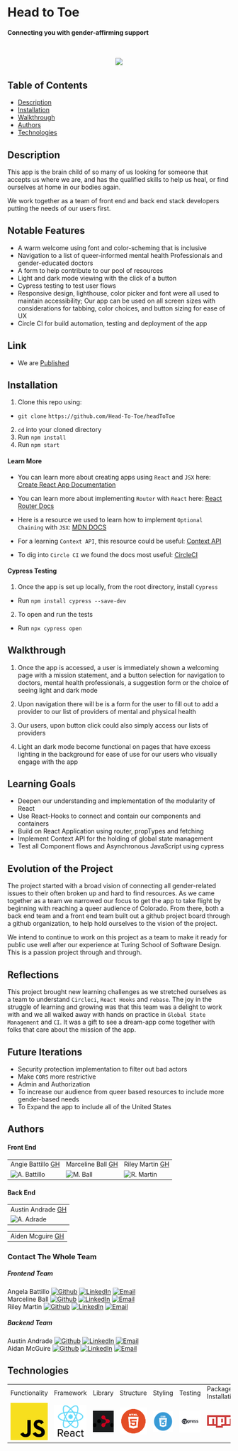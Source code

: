 # Head to Toe
#### Connecting you with gender-affirming support

<!-- PROJECT LOGO -->
<br/>

<p align="center">
  <a href="https://github.com/Head-To-Toe/headToToe">
    <img src="https://github.com/Head-To-Toe/headToToe/public/favicon.ico">
  </a>
</p>

## Table of Contents
* [Description](#description)
* [Installation](#installation)
* [Walkthrough](#walkthrough)
* [Authors](#authors)
* [Technologies](#technologies)

## Description

This app is the brain child of so many of us looking for someone that accepts us where we are, and has the qualified skills to help us heal, or find ourselves at home in our bodies again.

We work together as a team of front end and back end stack developers putting the needs of our users first.

## Notable Features

* A warm welcome using font and color-scheming that is inclusive
* Navigation to a list of queer-informed mental health Professionals and gender-educated doctors
* A form to help contribute to our pool of resources
* Light and dark mode viewing with the click of a button
* Cypress testing to test user flows
* Responsive design, lighthouse, color picker and font were all used to maintain accessibility; Our app can be used on all screen sizes with considerations for tabbing, color choices, and button sizing for ease of UX
* Circle CI for build automation, testing and deployment of the app

## Link
* We are [Published](HeadToToe.surge.sh)

## Installation
1. Clone this repo using:
  * `git clone`  `https://github.com/Head-To-Toe/headToToe`
2. `cd` into your cloned directory
3. Run `npm install`
4. Run `npm start`

#### Learn More
* You can learn more about creating apps using `React` and `JSX` here: [Create React App Documentation](https://create-react-app.dev/docs/getting-started/)

* You can learn more about implementing `Router` with `React` here: [React Router Docs](https://reactrouter.com/)

* Here is a resource we used to learn how to implement `Optional Chaining` with `JSX`: [MDN DOCS](https://developer.mozilla.org/en-US/docs/Web/JavaScript/Reference/Operators/Optional_chaining)
* For a learning `Context API`, this resource could be useful: [Context API](https://www.youtube.com/watch?v=v1s_rbZbqQI)
* To dig into `Circle CI` we found the docs most useful: [CircleCI](https://circleci.com/docs/?utm_source=google&utm_medium=cpc&utm_content=docs&utm_campaign=sitelinkDocs&gclid=CjwKCAjwi9-HBhACEiwAPzUhHLMDz23k6ZmyjN7WtGtv5Rwq1F6lyz9eloeiQlLI1954Wj_kdxhgyBoC_XEQAvD_BwE)


#### Cypress Testing
1. Once the app is set up locally, from the root directory, install `Cypress`
  * Run `npm install cypress --save-dev`
2. To open and run the tests
  * Run `npx cypress open`

## Walkthrough
1. Once the app is accessed, a user is immediately shown a welcoming page with a mission statement, and a button selection for navigation to doctors, mental health professionals, a suggestion form or the choice of seeing light and dark mode

2. Upon navigation there will be is a form for the user to fill out to add a provider to our list of providers of mental and physical health

3. Our users, upon button click could also simply access our lists of providers

4. Light an dark mode become functional on pages that have excess lighting in the background for ease of use for our users who visually engage with the app

## Learning Goals

* Deepen our understanding and implementation of the modularity of React
* Use React-Hooks to connect and contain our components and containers
* Build on React Application using router, propTypes and fetching
* Implement Context API for the holding of global state management
* Test all Component flows and Asynchronous JavaScript using cypress

## Evolution of the Project

The project started with a broad vision of connecting all gender-related issues to their often broken up and hard to find resources.  As we came together as a team we narrowed our focus to get the app to take flight by beginning with reaching a queer audience of Colorado. From there, both a back end team and a front end team built out a github project board through a github organization, to help hold ourselves to the vision of the project.

We intend to continue to work on this project as a team to make it ready for public use well after our experience at Turing School of Software Design.  This is a passion project through and through.

## Reflections

This project brought new learning challenges as we stretched ourselves as a team to understand `Circleci`, `React Hooks` and `rebase`.  The joy in the struggle of learning and growing was that this team was a delight to work with and we all walked away with hands on practice in `Global State Management` and `CI`.  It was a gift to see a dream-app come together with folks that care about the mission of the app.

## Future Iterations

* Security protection implementation to filter out bad actors
* Make `CORS` more restrictive
* Admin and Authorization
* To increase our audience from queer based resources to include more gender-based needs
* To Expand the app to include all of the United States

## Authors
#### Front End
<table>
    <tr>
        <td> Angie Battillo <a href="https://github.com/battan40">GH</td>
        <td> Marceline Ball <a href="https://github.com/MarcelineBall">GH</td>
        <td> Riley Martin <a href="https://github.com/RMartin0717">GH</td>
    </tr>
    </tr>
        <td><img src="https://avatars.githubusercontent.com/u/58871312?v=4" alt="A. Battillo" width="125" height="auto" /></td>
        <td><img src="https://avatars.githubusercontent.com/u/65052658?v=4" alt="M. Ball" width="125" height="auto" /></td>
        <td><img src="https://avatars.githubusercontent.com/u/76501236?v=4" alt="R. Martin" width="125" height="auto" /></td>
    </tr>
</table>

#### Back End
<table>
    <tr>
        <td> Austin Andrade <a href="https://github.com/austinandrade">GH</td>
    </tr>
    </tr>
        <td><img src="https://avatars.githubusercontent.com/u/74944329?v=4" alt="A. Adrade" width="125" height="auto" /></td>
    </tr>
</table>

<table>
<tr>
    <td> Aiden Mcguire <a href="https://github.com/austinandrade/">GH</td>
</tr>
</table>

<!-- CONTRIBUTORS -->
### Contact The Whole Team

##### Frontend Team
Angela Battillo [![Github][github-shield]][angie-github-url] [![LinkedIn][linkedin-shield]][angie-linkedin-url] [![Email][email-shield]][angie-email-url] <br>
Marceline Ball [![Github][github-shield]][marceline-github-url] [![LinkedIn][linkedin-shield]][marceline-linkedin-url] [![Email][email-shield]][marceline-email-url] <br>
Riley Martin [![Github][github-shield]][riley-github-url] [![LinkedIn][linkedin-shield]][riley-linkedin-url] [![Email][email-shield]][riley-email-url] <br>

##### Backend Team
Austin Andrade [![Github][github-shield]][austin-github-url] [![LinkedIn][linkedin-shield]][austin-linkedin-url] [![Email][email-shield]][austin-email-url] <br>
Aidan McGuire [![Github][github-shield]][aidan-github-url] [![LinkedIn][linkedin-shield]][aidan-linkedin-url] [![Email][email-shield]][aidan-email-url] <br>

<!-- CONTACT -->

<!-- MARKDOWN LINKS & IMAGES -->
<!-- https://www.markdownguide.org/basic-syntax/#reference-style-links -->
[contributors-shield]: https://img.shields.io/github/contributors/Head-To-Toe/headToToe-be.svg?style=for-the-badge
[contributors-url]: https://github.com/Head-To-Toe/headToToe-be/graphs/contributors
[stars-url]: https://github.com/Head-To-Toe/headToToe-be/stargazers
[issues-shield]: https://img.shields.io/github/issues/Head-To-Toe/headToToe-be?style=for-the-badge
[issues-url]: https://github.com/Head-To-Toe/headToToe-be/issues

<!-- MARKDOWN LINKS & IMAGES -->
<!-- https://www.markdownguide.org/basic-syntax/#reference-style-links -->
[linkedin-shield]: https://img.shields.io/badge/-LinkedIn-black.svg?style=for-the-badge&logo=linkedin&colorB=555
[github-shield]: https://img.shields.io/badge/-Github-black.svg?style=for-the-badge&logo=github&colorB=555
[email-shield]: https://img.shields.io/badge/-Email-black.svg?style=for-the-badge&logo=gmail&colorB=555

[angie-github-url]: https://github.com/battan40
[marceline-github-url]: https://github.com/MarcelineBall
[riley-github-url]: https://github.com/RMartin0717
[austin-github-url]: https://github.com/austinandrade/
[aidan-github-url]: https://github.com/A-McGuire


[angie-email-url]: mailto:angela.battillo@gmail.com?subject=Hello%20Angie
[marceline-email-url]: mailto:marcelineball@gmail.com?subject=Hello%20Marceline
[riley-email-url]: mailto:riley.willow@gmail.com?subject=Hello%20Riley
[austin-email-url]: mailto:austinmandrade@gmail.com?subject=Hello%20Austin
[aidan-email-url]: mailto:aidanmcguire211@gmail.com?subject=Hello%20Aidan


[angie-linkedin-url]: https://www.linkedin.com/in/angela-battillo/
[marceline-linkedin-url]: https://www.linkedin.com/in/marceline-ball/
[riley-linkedin-url]: https://www.linkedin.com/in/rmartin0717/
[austin-linkedin-url]: https://www.linkedin.com/in/austinandrade/
[aidan-linkedin-url]: https://www.linkedin.com/in/aidanmcguire/


## Technologies
<table>
    <tr>
        <td>Functionality</td>
        <td>Framework</td>
        <td>Library</td>
        <td>Structure</td>
        <td>Styling</td>
        <td>Testing</td>
        <td>Package Installation</td>
        <td>Continuous Integration</td>
        <td>Global State Management</td>
    </tr>
    </tr>
        <td><img src="./src/assets/images/js-icon.png" alt="javascript" width="100" height="auto" /></td>
        <td><img src="./src/assets/images/reactjs-logo.jpeg" alt="react" width="100" height="auto" /></td>
        <td><img src="./src/assets/images/router-icon.png" alt="router" width="100" height="auto" /></td>
        <td><img src="./src/assets/images/html-logo.png" alt="html" width="100" height="auto" /></td>
        <td><img src="./src/assets/images/css-logo.png" alt="css" width="100" height="auto" /></td>
        <td><img src="./src/assets/images/cypress-logo.jpeg" alt="cypress" width="100" height="auto" /></td>
        <td><img src="./src/assets/images/npm.png" alt="npm" width="100" height="auto" /></td>
        <td><img src="./src/assets/images/circleCI.png" alt="circle ci" width="100" height="auto" /></td>
        <td><img src="./src/assets/images/contextAPI.jpeg" alt="context api" width="100" height="auto" /></td>
    </tr>
</table>
